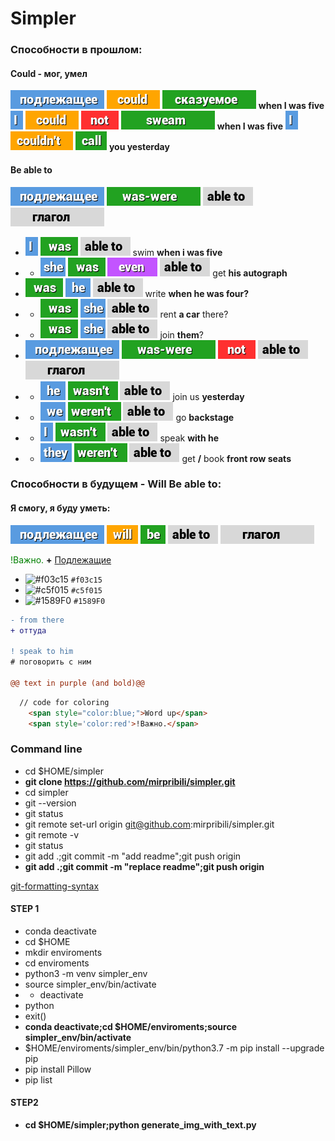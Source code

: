 # Simpler

### Cпособности в прошлом:
#### Could - мог, умел
<img src="i\подлежащее.png"> <img src="i\could.png"> <img src="i\сказуемое.png"> **when I was five**
<img src="i\I.png"> <img src="i\could.png"> <img src="i\not.png"> <img src="i\sweam.png"> **when I was five**
<img src="i\I.png"> <img src="i\couldn't.png"> <img src="i\call.png"> **you yesterday**

#### Be able to
<img src="i\подлежащее.png"> <img src="i\was-were.png"> <img src="i\able to.png"> <img src="i\глагол.png">
- <img src="i\I.png"> <img src="i\was.png"> <img src="i\able to.png"> swim **when i was five**
- - <img src="i\she.png"> <img src="i\was.png"> <img src="i\even.png"> 
 <img src="i\able to.png"> get **his autograph**
- <img src="i\was.png"> <img src="i\he.png"> <img src="i\able to.png"> write **when he was four?**
- - <img src="i\was.png"> <img src="i\she.png"> <img src="i\able to.png"> rent **a car** there?
- - <img src="i\was.png"> <img src="i\she.png"> <img src="i\able to.png"> join **them**?
- <img src="i\подлежащее.png"> <img src="i\was-were.png"> <img src="i\not.png"> <img src="i\able to.png"> <img src="i\глагол.png">
- - <img src="i\he.png"> <img src="i\wasn't.png"> <img src="i\able to.png"> join us **yesterday**
- - <img src="i\we.png"> <img src="i\weren't.png"> <img src="i\able to.png"> go **backstage**
- - <img src="i\I.png"> <img src="i\wasn't.png"> <img src="i\able to.png"> speak **with he**
- - <img src="i\they.png"> <img src="i\weren't.png"> <img src="i\able to.png"> get **/** book **front row seats**

### Cпособности в будущем - Will Be able to:
#### Я смогу, я буду уметь:
<img src="i\подлежащее.png"> <img src="i\will.png"> <img src="i\be.png"> <img src="i\able to.png"> <img src="i\глагол.png">



 <span style='color:green'>!Важно.</span> **+** [Подлежащие]()



- ![#f03c15](https://via.placeholder.com/15/f03c15/000000?text=+) `#f03c15`
- ![#c5f015](https://via.placeholder.com/15/c5f015/000000?text=+) `#c5f015`
- ![#1589F0](https://via.placeholder.com/15/1589F0/000000?text=+) `#1589F0`

```diff
- from there
+ оттуда

! speak to him
# поговорить с ним

@@ text in purple (and bold)@@
```

```html
  // code for coloring
  	<span style="color:blue;">Word up</span>
	<span style='color:red'>!Важно.</span> 
```

### Command line

- cd $HOME/simpler
- **git clone https://github.com/mirpribili/simpler.git**
- cd simpler
- git --version
- git status
- git remote set-url origin git@github.com:mirpribili/simpler.git
- git remote -v
- git status
- git add .;git commit -m "add readme";git push origin
- **git add .;git commit -m "replace readme";git push origin**

[git-formatting-syntax](https://docs.github.com/en/free-pro-team@latest/github/writing-on-github/basic-writing-and-formatting-syntax)


#### STEP 1

- conda deactivate
- cd $HOME
- mkdir enviroments
- cd enviroments
- python3 -m venv simpler_env
- source simpler_env/bin/activate
- - deactivate
- python
- exit()
- **conda deactivate;cd $HOME/enviroments;source simpler_env/bin/activate**
- $HOME/enviroments/simpler_env/bin/python3.7 -m pip install --upgrade pip
- pip install Pillow
- pip list

#### STEP2
- **cd $HOME/simpler;python generate_img_with_text.py**

